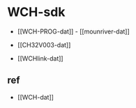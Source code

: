 
# WCH-sdk 

- [[WCH-PROG-dat]] - [[mounriver-dat]]

- [[CH32V003-dat]]

- [[WCHlink-dat]]



## ref 

- [[WCH-dat]]